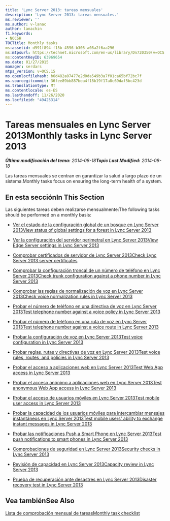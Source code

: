 ```yaml
---
title: 'Lync Server 2013: tareas mensuales'
description: 'Lync Server 2013: tareas mensuales.'
ms.reviewer: ''
ms.author: v-lanac
author: lanachin
f1.keywords:
- NOCSH
TOCTitle: Monthly tasks
ms:assetid: d991f894-f15b-4596-b305-a08a2f6aa296
ms:mtpsurl: https://technet.microsoft.com/en-us/library/Dn720350(v=OCS.15)
ms:contentKeyID: 63969654
ms.date: 01/27/2015
manager: serdars
mtps_version: v=OCS.15
ms.openlocfilehash: b6d482a07477e2d0da549b3a7f01ca65bf72bc7f
ms.sourcegitcommit: 36fee89bb887bea4f18b19f17a8c69daf5bc423d
ms.translationtype: MT
ms.contentlocale: es-ES
ms.lasthandoff: 11/26/2020
ms.locfileid: "49425314"
---
```

# <a name="monthly-tasks-in-lync-server-2013"></a><span data-ttu-id="2bb82-103">Tareas mensuales en Lync Server 2013</span><span class="sxs-lookup"><span data-stu-id="2bb82-103">Monthly tasks in Lync Server 2013</span></span>

<div data-xmlns="http://www.w3.org/1999/xhtml">

<div class="topic" data-xmlns="http://www.w3.org/1999/xhtml" data-msxsl="urn:schemas-microsoft-com:xslt" data-cs="https://msdn.microsoft.com/">

<div data-asp="https://msdn2.microsoft.com/asp">



</div>

<div id="mainSection">

<div id="mainBody"><span data-ttu-id="2bb82-104">

<span> </span></span><span class="sxs-lookup"><span data-stu-id="2bb82-104">

<span> </span></span></span>

<span data-ttu-id="2bb82-105">_**Última modificación del tema:** 2014-08-18_</span><span class="sxs-lookup"><span data-stu-id="2bb82-105">_**Topic Last Modified:** 2014-08-18_</span></span>

<span data-ttu-id="2bb82-106">Las tareas mensuales se centran en garantizar la salud a largo plazo de un sistema.</span><span class="sxs-lookup"><span data-stu-id="2bb82-106">Monthly tasks focus on ensuring the long-term health of a system.</span></span>

<div>

## <a name="in-this-section"></a><span data-ttu-id="2bb82-107">En esta sección</span><span class="sxs-lookup"><span data-stu-id="2bb82-107">In This Section</span></span>

<span data-ttu-id="2bb82-108">Las siguientes tareas deben realizarse mensualmente:</span><span class="sxs-lookup"><span data-stu-id="2bb82-108">The following tasks should be performed on a monthly basis:</span></span>

  - [<span data-ttu-id="2bb82-109">Ver el estado de la configuración global de un bosque en Lync Server 2013</span><span class="sxs-lookup"><span data-stu-id="2bb82-109">View status of global settings for a forest in Lync Server 2013</span></span>](lync-server-2013-viewing-status-of-global-settings-for-a-forest.md)

  - [<span data-ttu-id="2bb82-110">Ver la configuración del servidor perimetral en Lync Server 2013</span><span class="sxs-lookup"><span data-stu-id="2bb82-110">View Edge Server settings in Lync Server 2013</span></span>](lync-server-2013-view-edge-server-settings.md)

  - [<span data-ttu-id="2bb82-111">Comprobar certificados de servidor de Lync Server 2013</span><span class="sxs-lookup"><span data-stu-id="2bb82-111">Check Lync Server 2013 server certificates</span></span>](lync-server-2013-check-lync-server-2013-server-certificates.md)

  - [<span data-ttu-id="2bb82-112">Comprobar la configuración troncal de un número de teléfono en Lync Server 2013</span><span class="sxs-lookup"><span data-stu-id="2bb82-112">Check trunk configuration against a phone number in Lync Server 2013</span></span>](lync-server-2013-check-trunk-configuration-against-a-phone-number.md)

  - [<span data-ttu-id="2bb82-113">Comprobar las reglas de normalización de voz en Lync Server 2013</span><span class="sxs-lookup"><span data-stu-id="2bb82-113">Check voice normalization rules in Lync Server 2013</span></span>](lync-server-2013-check-voice-normalization-rules.md)

  - [<span data-ttu-id="2bb82-114">Probar el número de teléfono en una directiva de voz en Lync Server 2013</span><span class="sxs-lookup"><span data-stu-id="2bb82-114">Test telephone number against a voice policy in Lync Server 2013</span></span>](lync-server-2013-test-telephone-number-against-a-voice-policy.md)

  - [<span data-ttu-id="2bb82-115">Probar el número de teléfono en una ruta de voz en Lync Server 2013</span><span class="sxs-lookup"><span data-stu-id="2bb82-115">Test telephone number against a voice route in Lync Server 2013</span></span>](lync-server-2013-test-telephone-number-against-a-voice-route.md)

  - [<span data-ttu-id="2bb82-116">Probar la configuración de voz en Lync Server 2013</span><span class="sxs-lookup"><span data-stu-id="2bb82-116">Test voice configuration in Lync Server 2013</span></span>](lync-server-2013-test-voice-configuration.md)

  - [<span data-ttu-id="2bb82-117">Probar reglas, rutas y directivas de voz en Lync Server 2013</span><span class="sxs-lookup"><span data-stu-id="2bb82-117">Test voice rules, routes, and policies in Lync Server 2013</span></span>](lync-server-2013-test-voice-rules-routes-and-policies.md)

  - [<span data-ttu-id="2bb82-118">Probar el acceso a aplicaciones web en Lync Server 2013</span><span class="sxs-lookup"><span data-stu-id="2bb82-118">Test Web App access in Lync Server 2013</span></span>](lync-server-2013-test-web-app-access.md)

  - [<span data-ttu-id="2bb82-119">Probar el acceso anónimo a aplicaciones web en Lync Server 2013</span><span class="sxs-lookup"><span data-stu-id="2bb82-119">Test anonymous Web App access in Lync Server 2013</span></span>](lync-server-2013-test-anonymous-web-app-access.md)

  - [<span data-ttu-id="2bb82-120">Probar el acceso de usuarios móviles en Lync Server 2013</span><span class="sxs-lookup"><span data-stu-id="2bb82-120">Test mobile user access in Lync Server 2013</span></span>](lync-server-2013-test-mobile-user-access.md)

  - [<span data-ttu-id="2bb82-121">Probar la capacidad de los usuarios móviles para intercambiar mensajes instantáneos en Lync Server 2013</span><span class="sxs-lookup"><span data-stu-id="2bb82-121">Test mobile users' ability to exchange instant messages in Lync Server 2013</span></span>](lync-server-2013-test-mobile-users-ability-to-exchange-instant-messages.md)

  - [<span data-ttu-id="2bb82-122">Probar las notificaciones Push a Smart Phone en Lync Server 2013</span><span class="sxs-lookup"><span data-stu-id="2bb82-122">Test push notifications to smart phones in Lync Server 2013</span></span>](lync-server-2013-test-push-notifications-to-smart-phones.md)

  - [<span data-ttu-id="2bb82-123">Comprobaciones de seguridad en Lync Server 2013</span><span class="sxs-lookup"><span data-stu-id="2bb82-123">Security checks in Lync Server 2013</span></span>](lync-server-2013-security-checks.md)

  - [<span data-ttu-id="2bb82-124">Revisión de capacidad en Lync Server 2013</span><span class="sxs-lookup"><span data-stu-id="2bb82-124">Capacity review in Lync Server 2013</span></span>](lync-server-2013-capacity-review.md)

  - [<span data-ttu-id="2bb82-125">Prueba de recuperación ante desastres en Lync Server 2013</span><span class="sxs-lookup"><span data-stu-id="2bb82-125">Disaster recovery test in Lync Server 2013</span></span>](lync-server-2013-disaster-recovery-test.md)

</div>

<div>

## <a name="see-also"></a><span data-ttu-id="2bb82-126">Vea también</span><span class="sxs-lookup"><span data-stu-id="2bb82-126">See Also</span></span>


[<span data-ttu-id="2bb82-127">Lista de comprobación mensual de tareas</span><span class="sxs-lookup"><span data-stu-id="2bb82-127">Monthly task checklist</span></span>](lync-server-2013-operations-checklists.md)  
  

<span data-ttu-id="2bb82-128"></div>

</div>

<span> </span>

</div>

</div>

</span><span class="sxs-lookup"><span data-stu-id="2bb82-128"></div>

</div>

<span> </span>

</div>

</div>

</span></span></div>

